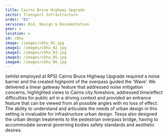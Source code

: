 ```yaml
---
title: Cairns Bruce Highway Upgrade
sector: Transport Infrastructure
order: "03"
services: Bid, Design & Documentation
year: x
location: x
id: cbhu
image: /images/cbhu_01.jpg
image1: /images/cbhu_02.jpg
image2: /images/cbhu_03.jpg
image3: /images/cbhu_05.jpg
image4: /images/cbhu_06.jpg
---
```


(whilst employed at RPS) Cairns Bruce Highway Upgrade required a
noise barrier and the created highpoint of the overpass guided the ‘Wave’. We
delivered a linear gateway feature that addressed noise mitigation concerns,
highlighted views to Cairns city foreshore, addressed time/effect difficulties
for public art in a driving context and provided an entrance feature that can
be viewed from all possible angles with no loss of effect. The ability to
understand and articulate the needs of urban design in this setting is
invaluable for infrastructure urban design. Tessa also designed the urban
design treatments to the pedestrian overpass bridge, having to accommodate
several governing bodies safety standards and aesthetic desires.
